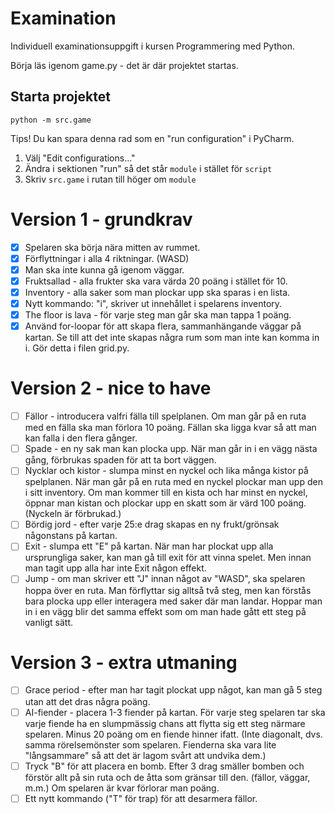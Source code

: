# Examination

Individuell examinationsuppgift i kursen Programmering med Python.

Börja läs igenom game.py - det är där projektet startas.

## Starta projektet

```commandline
python -m src.game
```

Tips! Du kan spara denna rad som en "run configuration" i PyCharm.
1. Välj "Edit configurations..."
2. Ändra i sektionen "run" så det står `module` i stället för `script`
3. Skriv `src.game` i rutan till höger om `module`



# Version 1 - grundkrav
- [X] Spelaren ska börja nära mitten av rummet.
- [X] Förflyttningar i alla 4 riktningar. (WASD)
- [X] Man ska inte kunna gå igenom väggar.
- [X] Fruktsallad - alla frukter ska vara värda 20 poäng i stället för 10.
- [X] Inventory - alla saker som man plockar upp ska sparas i en lista.
- [X] Nytt kommando: "i", skriver ut innehållet i spelarens inventory.
- [X] The floor is lava - för varje steg man går ska man tappa 1 poäng.
- [X] Använd for-loopar för att skapa flera, sammanhängande väggar på kartan. Se till att det inte skapas några rum som man inte kan komma in i. Gör detta i filen grid.py.

# Version 2 - nice to have
- [ ] Fällor - introducera valfri fälla till spelplanen. Om man går på en ruta med en fälla ska man förlora 10 poäng. Fällan ska ligga kvar så att man kan falla i den flera gånger.
- [ ] Spade - en ny sak man kan plocka upp. När man går in i en vägg nästa gång, förbrukas spaden för att ta bort väggen.
- [ ] Nycklar och kistor - slumpa minst en nyckel och lika många kistor på spelplanen. När man går på en ruta med en nyckel plockar man upp den i sitt inventory. Om man kommer till en kista och har minst en nyckel, öppnar man kistan och plockar upp en skatt som är värd 100 poäng. (Nyckeln är förbrukad.)
- [ ] Bördig jord - efter varje 25:e drag skapas en ny frukt/grönsak någonstans på kartan.
- [ ] Exit - slumpa ett "E" på kartan. När man har plockat upp alla ursprungliga saker, kan man gå till exit för att vinna spelet. Men innan man tagit upp alla har inte Exit någon effekt.
- [ ] Jump - om man skriver ett "J" innan något av "WASD", ska spelaren hoppa över en ruta. Man förflyttar sig alltså två steg, men kan förstås bara plocka upp eller interagera med saker där man landar. Hoppar man in i en vägg blir det samma effekt som om man hade gått ett steg på vanligt sätt.

# Version 3 - extra utmaning
- [ ] Grace period - efter man har tagit plockat upp något, kan man gå 5 steg utan att det dras några poäng.
- [ ] AI-fiender - placera 1-3 fiender på kartan. För varje steg spelaren tar ska varje fiende ha en slumpmässig chans att flytta sig ett steg närmare spelaren. Minus 20 poäng om en fiende hinner ifatt. (Inte diagonalt, dvs. samma rörelsemönster som spelaren. Fienderna ska vara lite "långsammare" så att det är lagom svårt att undvika dem.)
- [ ] Tryck "B" för att placera en bomb. Efter 3 drag smäller bomben och förstör allt på sin ruta och de åtta som gränsar till den. (fällor, väggar, m.m.) Om spelaren är kvar förlorar man poäng.
- [ ] Ett nytt kommando ("T" för trap) för att desarmera fällor.
